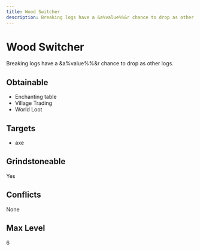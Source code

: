 ```yaml
---
title: Wood Switcher
description: Breaking logs have a &a%value%%&r chance to drop as other logs.
---
```

# Wood Switcher
Breaking logs have a &a%value%%&r chance to drop as other logs.
## Obtainable
- Enchanting table
- Village Trading
- World Loot
## Targets
- axe
## Grindstoneable
Yes
## Conflicts
None
## Max Level
6
